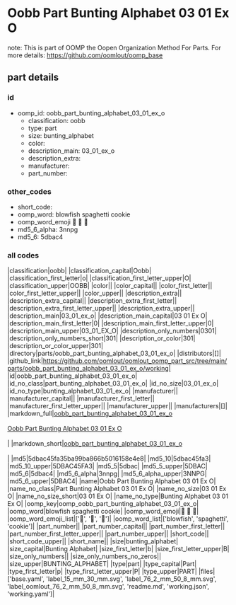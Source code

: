 # Oobb Part Bunting Alphabet 03 01 Ex O  

note: This is part of OOMP the Oopen Organization Method For Parts. For more details: https://github.com/oomlout/oomp_base

##  part details





### id
* oomp_id: oobb_part_bunting_alphabet_03_01_ex_o
  * classification: oobb
  * type: part
  * size: bunting_alphabet
  * color: 
  * description_main: 03_01_ex_o
  * description_extra: 
  * manufacturer: 
  * part_number: 

### other_codes
* short_code: 
* oomp_word: blowfish spaghetti cookie
* oomp_word_emoji :blowfish: :spaghetti: :cookie:
* md5_6_alpha: 3nnpg
* md5_6: 5dbac4

### all codes 
|classification|oobb|
|classification_capital|Oobb|
|classification_first_letter|o|
|classification_first_letter_upper|O|
|classification_upper|OOBB|
|color||
|color_capital||
|color_first_letter||
|color_first_letter_upper||
|color_upper||
|description_extra||
|description_extra_capital||
|description_extra_first_letter||
|description_extra_first_letter_upper||
|description_extra_upper||
|description_main|03_01_ex_o|
|description_main_capital|03 01 Ex O|
|description_main_first_letter|0|
|description_main_first_letter_upper|0|
|description_main_upper|03_01_EX_O|
|description_only_numbers|0301|
|description_only_numbers_short|301|
|description_or_color|301|
|description_or_color_upper|301|
|directory|parts/oobb_part_bunting_alphabet_03_01_ex_o|
|distributors|[]|
|github_link|https://github.com/oomlout/oomlout_oomp_part_src/tree/main/parts/oobb_part_bunting_alphabet_03_01_ex_o/working|
|id|oobb_part_bunting_alphabet_03_01_ex_o|
|id_no_class|part_bunting_alphabet_03_01_ex_o|
|id_no_size|03_01_ex_o|
|id_no_type|bunting_alphabet_03_01_ex_o|
|manufacturer||
|manufacturer_capital||
|manufacturer_first_letter||
|manufacturer_first_letter_upper||
|manufacturer_upper||
|manufacturers|[]|
|markdown_full|[oobb_part_bunting_alphabet_03_01_ex_o](https://github.com/oomlout/oomlout_oomp_part_src/tree/main/parts/oobb_part_bunting_alphabet_03_01_ex_o/working)<br>[](https://github.com/oomlout/oomlout_oomp_part_src/tree/main/parts/oobb_part_bunting_alphabet_03_01_ex_o/working)<br>[Oobb Part Bunting Alphabet 03 01 Ex O](https://github.com/oomlout/oomlout_oomp_part_src/tree/main/parts/oobb_part_bunting_alphabet_03_01_ex_o/working)<br><br>|
|markdown_short|[oobb_part_bunting_alphabet_03_01_ex_o](https://github.com/oomlout/oomlout_oomp_part_src/tree/main/parts/oobb_part_bunting_alphabet_03_01_ex_o/working)<br><br>|
|md5|5dbac45fa35ba99ba866b5016158e4e8|
|md5_10|5dbac45fa3|
|md5_10_upper|5DBAC45FA3|
|md5_5|5dbac|
|md5_5_upper|5DBAC|
|md5_6|5dbac4|
|md5_6_alpha|3nnpg|
|md5_6_alpha_upper|3NNPG|
|md5_6_upper|5DBAC4|
|name|Oobb Part Bunting Alphabet 03 01 Ex O|
|name_no_class|Part Bunting Alphabet 03 01 Ex O|
|name_no_size|03 01 Ex O|
|name_no_size_short|03 01 Ex O|
|name_no_type|Bunting Alphabet 03 01 Ex O|
|oomp_key|oomp_oobb_part_bunting_alphabet_03_01_ex_o|
|oomp_word|blowfish spaghetti cookie|
|oomp_word_emoji|:blowfish: :spaghetti: :cookie:|
|oomp_word_emoji_list|[':blowfish:', ':spaghetti:', ':cookie:']|
|oomp_word_list|['blowfish', 'spaghetti', 'cookie']|
|part_number||
|part_number_capital||
|part_number_first_letter||
|part_number_first_letter_upper||
|part_number_upper||
|short_code||
|short_code_upper||
|short_name||
|size|bunting_alphabet|
|size_capital|Bunting Alphabet|
|size_first_letter|b|
|size_first_letter_upper|B|
|size_only_numbers||
|size_only_numbers_no_zeros||
|size_upper|BUNTING_ALPHABET|
|type|part|
|type_capital|Part|
|type_first_letter|p|
|type_first_letter_upper|P|
|type_upper|PART|
|files|['base.yaml', 'label_15_mm_30_mm.svg', 'label_76_2_mm_50_8_mm.svg', 'label_oomlout_76_2_mm_50_8_mm.svg', 'readme.md', 'working.json', 'working.yaml']|
